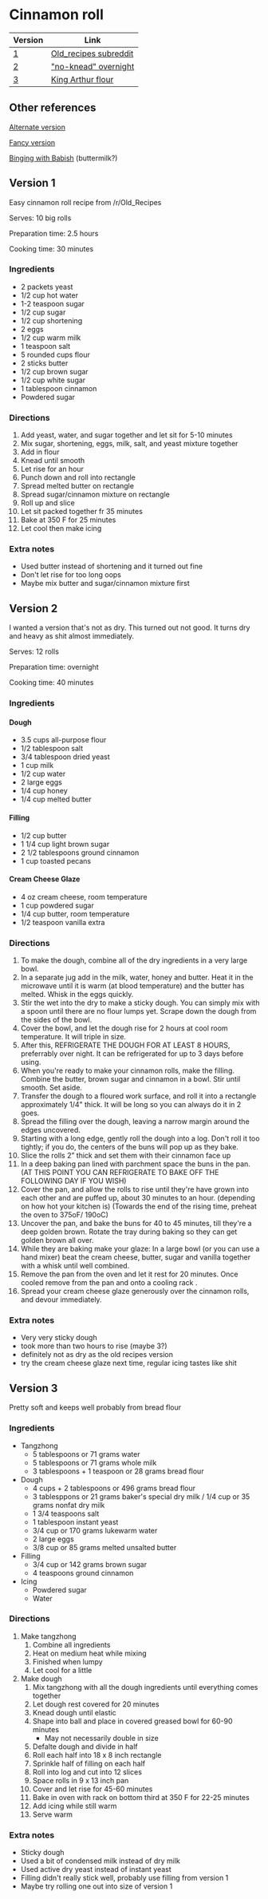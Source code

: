 # Cinnamon roll

Version | Link
--- | ---
[1](#version-1) | [Old_recipes subreddit](https://www.reddit.com/r/Old_Recipes/comments/c2qt5k/i_wanted_to_share_my_tennesseean_grandmothers/)
[2](#version-2) | ["no-knead" overnight](https://www.youtube.com/watch?v=oTdU13pryV0)
[3](#version-3) | [King Arthur flour](https://www.kingarthurflour.com/recipes/soft-cinnamon-rolls-recipe)

## Other references

[Alternate version](https://imgur.com/a/r3ZeJtq#mH2zxfE)

[Fancy version](https://www.youtube.com/watch?v=RYM9r8AHTmI)

[Binging with Babish](https://www.bingingwithbabish.com/recipes/cinnamonrolls) (buttermilk?)

## Version 1

Easy cinnamon roll recipe from /r/Old_Recipes

Serves: 10 big rolls

Preparation time: 2.5 hours

Cooking time: 30 minutes

### Ingredients

- 2 packets yeast
- 1/2 cup hot water
- 1-2 teaspoon sugar
- 1/2 cup sugar
- 1/2 cup shortening
- 2 eggs
- 1/2 cup warm milk
- 1 teaspoon salt
- 5 rounded cups flour
- 2 sticks butter
- 1/2 cup brown sugar
- 1/2 cup white sugar
- 1 tablespoon cinnamon
- Powdered sugar

### Directions

1. Add yeast, water, and sugar together and let sit for 5-10 minutes
2. Mix sugar, shortening, eggs, milk, salt, and yeast mixture together
3. Add in flour
4. Knead until smooth
5. Let rise for an hour
6. Punch down and roll into rectangle
7. Spread melted butter on rectangle
8. Spread sugar/cinnamon mixture on rectangle
9. Roll up and slice
10. Let sit packed together fr 35 minutes
11. Bake at 350 F for 25 minutes
12. Let cool then make icing

### Extra notes

- Used butter instead of shortening and it turned out fine
- Don't let rise for too long oops
- Maybe mix butter and sugar/cinnamon mixture first

## Version 2

I wanted a version that's not as dry.
This turned out not good. It turns dry and heavy as shit almost immediately.

Serves: 12 rolls

Preparation time: overnight

Cooking time: 40 minutes

### Ingredients

#### Dough

- 3.5 cups all-purpose flour
- 1/2 tablespoon salt
- 3/4 tablespoon dried yeast
- 1 cup milk
- 1/2 cup water
- 2 large eggs
- 1/4 cup honey
- 1/4 cup melted butter

#### Filling

- 1/2 cup butter
- 1 1/4 cup light brown sugar
- 2 1/2 tablespoons ground cinnamon
- 1 cup toasted pecans

#### Cream Cheese Glaze

- 4 oz cream cheese, room temperature
- 1 cup powdered sugar
- 1/4 cup butter, room temperature
- 1/2 teaspoon vanilla extra

### Directions

1. To make the dough, combine all of the dry ingredients in a very large bowl.
2. In a separate jug add in the milk, water, honey and butter.  Heat it in the microwave until it is warm (at blood temperature) and the butter has melted. Whisk in the eggs quickly.
3. Stir the wet into the dry to make a sticky dough. You can simply mix with a spoon until there are no flour lumps yet. Scrape down the dough from the sides of the bowl.
4. Cover the bowl, and let the dough rise for 2 hours at cool room temperature. It will triple in size.
5. After this, REFRIGERATE THE  DOUGH FOR  AT LEAST  8 HOURS, preferrably over night.  It can be refrigerated for up to 3 days before using.
6. When you're ready to make your cinnamon rolls, make the filling. Combine the  butter, brown sugar and cinnamon in a bowl. Stir until smooth. Set aside.
7. Transfer the dough to a floured work surface, and roll it into a rectangle approximately 1/4" thick. It will be long so you can always do it in 2 goes.
8. Spread the filling over the dough, leaving a narrow margin around the edges uncovered.
9. Starting with a long edge, gently roll the dough into a log. Don't roll it too tightly; if you do, the centers of the buns will pop up as they bake.
10. Slice the rolls  2” thick and set them with their cinnamon face up
11. In a deep baking pan lined with parchment space the buns in the pan. 
(AT THIS POINT YOU CAN REFRIGERATE TO BAKE OFF THE FOLLOWING DAY IF YOU WISH)
12. Cover the pan, and allow the rolls to rise until they're have grown into each other and are puffed up, about 30 minutes to an hour. (depending on how hot your kitchen is)
(Towards the end of the rising time, preheat the oven to 375oF/ 190oC)
13. Uncover the pan, and bake the buns for 40 to 45 minutes, till they're a deep golden brown. Rotate the tray during baking so they can get golden brown all over.
14. While they are baking make your glaze: In a large bowl (or you can use a hand mixer) beat the cream cheese, butter, sugar and vanilla together with a whisk until well combined.
15. Remove the pan from the oven and let it rest for 20 minutes. Once cooled remove from the pan and onto a cooling rack .
16. Spread your cream cheese glaze generously over the cinnamon rolls, and devour immediately.

### Extra notes

- Very very sticky dough
- took more than two hours to rise (maybe 3?)
- definitely not as dry as the old recipes version
- try the cream cheese glaze next time, regular icing tastes like shit

## Version 3

Pretty soft and keeps well probably from bread flour

### Ingredients

- Tangzhong
  - 5 tablespoons or 71 grams water
  - 5 tablespoons or 71 grams whole milk
  - 3 tablespoons + 1 teaspoon or 28 grams bread flour
- Dough
  - 4 cups + 2 tablespoons or 496 grams bread flour
  - 3 tablesppons or 21 grams baker's special dry milk / 1/4 cup or 35 grams nonfat dry milk
  - 1 3/4 teaspoons salt
  - 1 tablespoon instant yeast
  - 3/4 cup or 170 grams lukewarm water
  - 2 large eggs
  - 3/8 cup or 85 grams melted unsalted butter
- Filling
  - 3/4 cup or 142 grams brown sugar
  - 4 teaspoons ground cinnamon
- Icing
  - Powdered sugar
  - Water

### Directions

1. Make tangzhong
   1. Combine all ingredients
   2. Heat on medium heat while mixing
   3. Finished when lumpy
   4. Let cool for a little
2. Make dough
   1. Mix tangzhong with all the dough ingredients until everything comes together
   2. Let dough rest covered for 20 minutes
   3. Knead dough until elastic
   4. Shape into ball and place in covered greased bowl for 60-90 minutes
      - May not necessarily double in size
   5. Defalte dough and divide in half
   6. Roll each half into 18 x 8 inch rectangle
   7. Sprinkle half of filling on each half
   8. Roll into log and cut into 12 slices
   9. Space rolls in 9 x 13 inch pan
   10. Cover and let rise for 45-60 minutes
   11. Bake in oven with rack on bottom third at 350 F for 22-25 minutes
   12. Add icing while still warm
   13. Serve warm

### Extra notes

- Sticky dough
- Used a bit of condensed milk instead of dry milk
- Used active dry yeast instead of instant yeast
- Filling didn't really stick well, probably use filling from version 1
- Maybe try rolling one out into size of version 1
